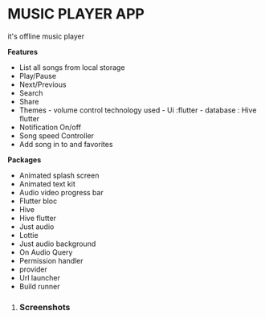 # MUSIC PLAYER APP

it's offline music player

 **Features**
   -  List all songs from local storage
   - Play/Pause
   -  Next/Previous
   -  Search
   -  Share
   - Themes - volume control technology used - Ui :flutter - database : Hive flutter
   -  Notification On/off
   -  Song speed Controller 
   -  Add song in to and favorites
  
 **Packages**
   - Animated splash  screen
   - Animated text kit 
   - Audio video progress bar 
   - Flutter bloc
   - Hive
   - Hive flutter
   - Just audio
   - Lottie
   - Just audio background
   - On Audio Query
   - Permission handler
   - provider 
   - Url launcher
   - Build runner
    

1.  ### Screenshots
